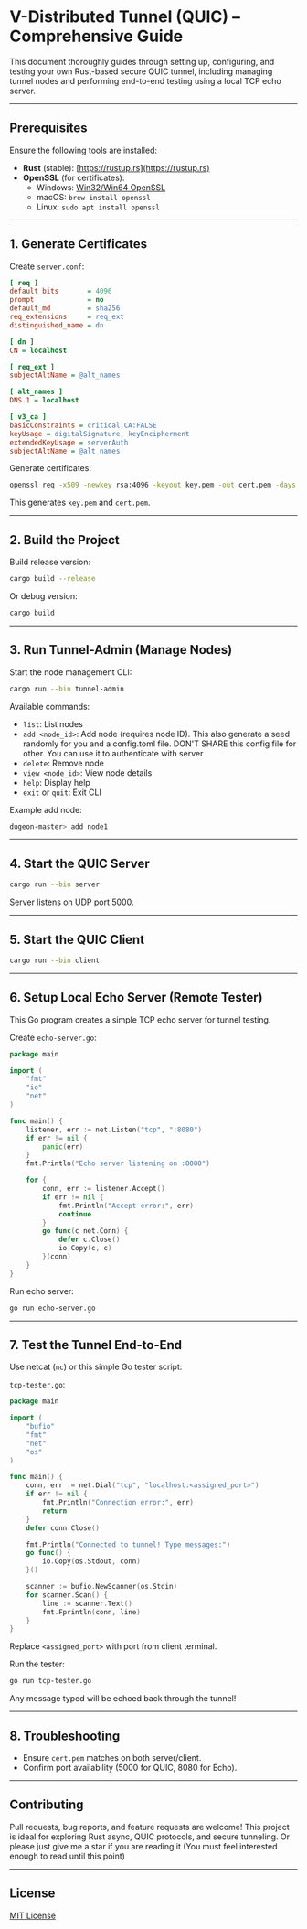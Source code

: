 # V-Distributed Tunnel (QUIC) – Comprehensive Guide

This document thoroughly guides through setting up, configuring, and testing your own Rust-based secure QUIC tunnel, including managing tunnel nodes and performing end-to-end testing using a local TCP echo server.

---

## Prerequisites

Ensure the following tools are installed:

- **Rust** (stable): [https://rustup.rs](https://rustup.rs)
- **OpenSSL** (for certificates):
  - Windows: [Win32/Win64 OpenSSL](https://slproweb.com/products/Win32OpenSSL.html)
  - macOS: `brew install openssl`
  - Linux: `sudo apt install openssl`

---

## 1. Generate Certificates

Create `server.conf`:

```ini
[ req ]
default_bits       = 4096
prompt             = no
default_md         = sha256
req_extensions     = req_ext
distinguished_name = dn

[ dn ]
CN = localhost

[ req_ext ]
subjectAltName = @alt_names

[ alt_names ]
DNS.1 = localhost

[ v3_ca ]
basicConstraints = critical,CA:FALSE
keyUsage = digitalSignature, keyEncipherment
extendedKeyUsage = serverAuth
subjectAltName = @alt_names
```

Generate certificates:

```sh
openssl req -x509 -newkey rsa:4096 -keyout key.pem -out cert.pem -days 365 -nodes -config server.conf -extensions v3_ca
```

This generates `key.pem` and `cert.pem`.

---

## 2. Build the Project

Build release version:

```sh
cargo build --release
```

Or debug version:

```sh
cargo build
```

---

## 3. Run Tunnel-Admin (Manage Nodes)

Start the node management CLI:

```sh
cargo run --bin tunnel-admin
```

Available commands:
- `list`: List nodes
- `add <node_id>`: Add node (requires node ID). This also generate a seed randomly for you and a config.toml file. DON'T SHARE this config file for other. You can use it to authenticate with server
- `delete`: Remove node
- `view <node_id>`: View node details
- `help`: Display help
- `exit` or `quit`: Exit CLI

Example add node:

```sh
dugeon-master> add node1
```

---

## 4. Start the QUIC Server

```sh
cargo run --bin server
```

Server listens on UDP port 5000.

---

## 5. Start the QUIC Client

```sh
cargo run --bin client
```


---

## 6. Setup Local Echo Server (Remote Tester)

This Go program creates a simple TCP echo server for tunnel testing.

Create `echo-server.go`:

```go
package main

import (
    "fmt"
    "io"
    "net"
)

func main() {
    listener, err := net.Listen("tcp", ":8080")
    if err != nil {
        panic(err)
    }
    fmt.Println("Echo server listening on :8080")

    for {
        conn, err := listener.Accept()
        if err != nil {
            fmt.Println("Accept error:", err)
            continue
        }
        go func(c net.Conn) {
            defer c.Close()
            io.Copy(c, c)
        }(conn)
    }
}
```

Run echo server:

```sh
go run echo-server.go
```

---

## 7. Test the Tunnel End-to-End

Use netcat (`nc`) or this simple Go tester script:

`tcp-tester.go`:

```go
package main

import (
    "bufio"
    "fmt"
    "net"
    "os"
)

func main() {
    conn, err := net.Dial("tcp", "localhost:<assigned_port>")
    if err != nil {
        fmt.Println("Connection error:", err)
        return
    }
    defer conn.Close()

    fmt.Println("Connected to tunnel! Type messages:")
    go func() {
        io.Copy(os.Stdout, conn)
    }()

    scanner := bufio.NewScanner(os.Stdin)
    for scanner.Scan() {
        line := scanner.Text()
        fmt.Fprintln(conn, line)
    }
}
```

Replace `<assigned_port>` with port from client terminal.

Run the tester:

```sh
go run tcp-tester.go
```

Any message typed will be echoed back through the tunnel!

---

## 8. Troubleshooting

- Ensure `cert.pem` matches on both server/client.
- Confirm port availability (5000 for QUIC, 8080 for Echo).

---

## Contributing

Pull requests, bug reports, and feature requests are welcome! This project is ideal for exploring Rust async, QUIC protocols, and secure tunneling.
Or please just give me a star if you are reading it (You must feel interested enough to read until this point)

---

## License

[MIT License](LICENSE)
